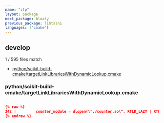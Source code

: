 ```yaml
---
name: "zfp"
layout: package
next_package: bloaty
previous_package: libtasn1
languages: ['cmake']
---
```

## develop
1 / 595 files match

 - [python/scikit-build-cmake/targetLinkLibrariesWithDynamicLookup.cmake](#pythonscikit-build-cmaketargetlinklibrarieswithdynamiclookupcmake)

### python/scikit-build-cmake/targetLinkLibrariesWithDynamicLookup.cmake

```cmake

{% raw %}
342 |         counter_module = dlopen(\"./counter.so\", RTLD_LAZY | RTLD_GLOBAL);
{% endraw %}

```